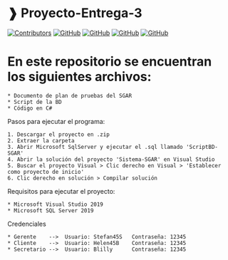 # ❱ Proyecto-Entrega-3

[![Contributors](https://img.shields.io/badge/Contributors-%3D%3D%3E-brightgreen)](https://github.com/JoeTech-Studio/UserTags)
[![GitHub](https://img.shields.io/github/followers/Stefan-Castro?label=Alexander_Castro&style=social)](https://github.com/Stefan-Castro)
[![GitHub](https://img.shields.io/github/followers/blilllly?label=Billy_Alvear&style=social)](https://github.com/blilllly)
[![GitHub](https://img.shields.io/github/followers/hlbv17?label=Helen_Bernal&style=social)](https://github.com/hlbv17)
[![GitHub](https://img.shields.io/github/followers/ropbGitHub?label=Ren%C3%A1n_Perez&style=social)](https://github.com/ropbGitHub)



# En este repositorio se encuentran los siguientes archivos:
```
* Documento de plan de pruebas del SGAR
* Script de la BD
* Código en C# 
```

Pasos para ejecutar el programa:
```
1. Descargar el proyecto en .zip
2. Extraer la carpeta
3. Abrir Microsoft SqlServer y ejecutar el .sql llamado 'ScriptBD-SGAR'
4. Abrir la solución del proyecto 'Sistema-SGAR' en Visual Studio
5. Buscar el proyecto Visual > Clic derecho en Visual > 'Establecer como proyecto de inicio'
6. Clic derecho en solución > Compilar solución
```

Requisitos para ejecutar el proyecto:
```
* Microsoft Visual Studio 2019
* Microsoft SQL Server 2019
```

Credenciales
```
* Gerente    -->  Usuario: Stefan45S   Contraseña: 12345
* Cliente    -->  Usuario: Helen45B    Contraseña: 12345
* Secretario -->  Usuario: Blilly      Contraseña: 12345
```
